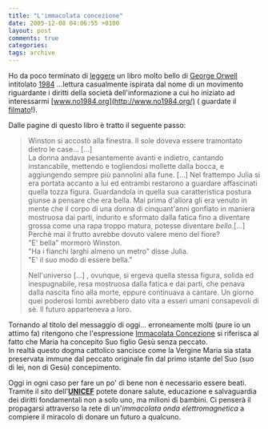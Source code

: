 ```yaml
---
title: "L'immacolata concezione"
date: 2005-12-08 04:06:55 +0100
layout: post
comments: true
categories:
tags: archive
---
```


Ho da poco terminato di [leggere](https://www.goodreads.com/review/list/76116323?sort=date_read) un libro molto bello di [George Orwell](http://it.wikipedia.org/wiki/George_Orwell) intitolato [1984](http://it.wikipedia.org/wiki/1984_%28libro%29) ...lettura casualmente ispirata dal nome di un movimento riguardante i diritti della società dell'informazione a cui ho iniziato ad interessarmi [www.no1984.org](http://www.no1984.org/) ( guardate il [filmato](http://www.no1984.org/Trusted_Computing_movie)!).

Dalle pagine di questo libro è tratto il seguente passo:
<!--more-->

> Winston si accostò alla finestra. Il sole doveva essere tramontato dietro le case... [...]  
> La donna andava pesantemente avanti e indietro, cantando instancabile, mettendo e togliendosi mollette dalla bocca, e aggiungendo sempre più pannolini alla fune. [...] Nel frattempo Julia si era portata accanto a lui ed entrambi restarono a guardare affascinati quella tozza figura. Guardandola in quella sua caratteristica postura giunse a pensare che era bella. Mai prima d'allora gli era venuto in mente che il corpo di una donna di cinquant'anni gonfiato in maniera mostruosa dai parti, indurito e sformato dalla fatica fino a diventare grossa come una rapa troppo matura, potesse diventare _bello_.[...]  
> Perchè mai il frutto avrebbe dovuto valere meno del fiore?  
> "E' bella" mormorò Winston.  
> "Ha i fianchi larghi almeno un metro" disse Julia.  
> "E' il suo modo di essere bella."  
>
> Nell'universo [...] , ovunque, si ergeva quella stessa figura, solida ed inespugnabile, resa mostruosa dalla fatica e dai parti, che penava dalla nascita fino alla morte, eppure continuava a cantare. Un giorno quei poderosi lombi avrebbero dato vita a esseri umani consapevoli di sè. Il futuro apparteneva a loro.

Tornando al titolo del messaggio di oggi... erroneamente molti (pure io un attimo fa) ritengono che l'espressione [Immacolata Concezione](http://it.wikipedia.org/wiki/Immacolata_Concezione) si riferisca al fatto che Maria ha concepito Suo figlio Gesù senza peccato.  
In realtà questo dogma cattolico sancisce come la Vergine Maria sia stata preservata immune dal peccato originale fin dal primo istante del Suo (suo di lei, non di Gesù) concepimento.

Oggi in ogni caso per fare un po' di bene non è necessario essere beati. Tramite il sito dell'**[UNICEF](http://www.unicef.it)** potete donare salute, educazione e salvaguardia dei diritti fondamentali non a solo uno, ma milioni di bambini. Ci penserà il propagarsi attraverso la rete di un'_immacolata onda elettromagnetica_ a compiere il miracolo di donare un futuro a qualcuno.
